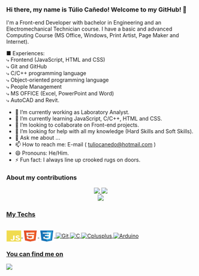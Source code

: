 ### Hi there, my name is Túlio Cañedo! Welcome to my GitHub! 👋

I'm a Front-end Developer with bachelor in Engineering and an Electromechanical Technician course. I have a basic and advanced Computing Course (MS Office, Windows, Print Artist, Page Maker and Internet).  

■ Experiences:<br>
    ⤷ Frontend (JavaScript, HTML and CSS)<br>
    ⤷ Git and GitHub <br>
    ⤷ C/C++ programming language <br>
    ⤷ Object-oriented programming language <br>
    ⤷ People Management <br>
    ⤷ MS OFFICE (Excel, PowerPoint and Word)<br>
    ⤷ AutoCAD and Revit. <br>

- 🔭 I’m currently working as Laboratory Analyst.
- 🌱 I’m currently learning JavaScript, C/C++, HTML and CSS.
- 👯 I’m looking to collaborate on Front-end projects.
- 🤔 I’m looking for help with all my knowledge (Hard Skills and Soft Skills).
- 💬 Ask me about ... 
- 📫 How to reach me: E-mail ( tuliocanedo@hotmail.com )
- 😄 Pronouns: He/Him.
- ⚡ Fun fact: I always line up crooked rugs on doors.

### About my contributions
<div align="center">
  <a href="https://www.linkedin.com/in/tuliocanedo/">
  <img height="180em" src="https://github-readme-stats.vercel.app/api?username=tuliocanedo&show_icons=true&theme=dracula&include_all_commits=true&count_private=true"/>
  <img height="180em" src="https://github-readme-stats.vercel.app/api/top-langs/?username=tuliocanedo&layout=compact&langs_count=7&theme=dracula"/> <br>
  <img height="150rem" src="[![GitHub Streak](https://github-readme-streak-stats.herokuapp.com?user=tuliocanedo&theme=github-dark)](https://git.io/streak-stats)"/>
</div>

### My Techs
<div style="display: inline_block"><br>
  <img align="center" alt="JavaScript" height="30" width="40" src="https://raw.githubusercontent.com/devicons/devicon/master/icons/javascript/javascript-plain.svg">
  <img align="center" alt="HTML" height="30" width="40" src="https://raw.githubusercontent.com/devicons/devicon/master/icons/html5/html5-original.svg">
  <img align="center" alt="CSS" height="30" width="40" src="https://raw.githubusercontent.com/devicons/devicon/master/icons/css3/css3-original.svg">
  <img align="center" alt="Git" height="30" width="40" src="https://cdn.jsdelivr.net/gh/devicons/devicon/icons/git/git-plain.svg" >
  <img align="center" alt="C" height="30" width="40" src="https://cdn.jsdelivr.net/gh/devicons/devicon/icons/c/c-original.svg">       
  <img align="center" alt="Cplusplus" height="30" width="40" src="https://cdn.jsdelivr.net/gh/devicons/devicon/icons/cplusplus/cplusplus-original.svg">
  <img align="center" alt="Arduino" height="30" width="40" src="https://cdn.jsdelivr.net/gh/devicons/devicon/icons/arduino/arduino-original-wordmark.svg" >       
</div>

### You can find me on
<a href="https://www.linkedin.com/in/tuliocanedo" target="_blank"><img src="https://img.shields.io/badge/-LinkedIn-%230077B5?style=for-the-badge&logo=linkedin&logoColor=white" target="_blank"></a>
